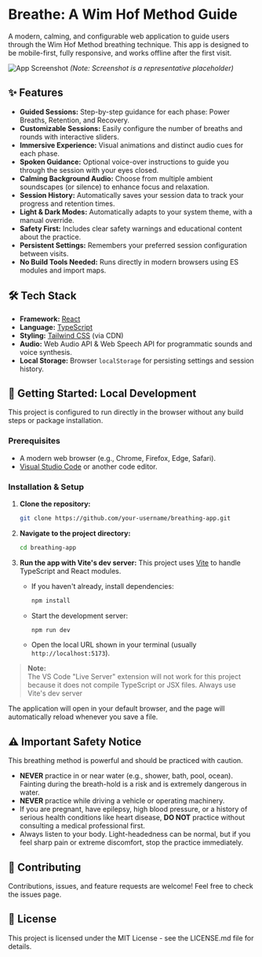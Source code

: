 # Breathe: A Wim Hof Method Guide

A modern, calming, and configurable web application to guide users through the Wim Hof Method breathing technique. This app is designed to be mobile-first, fully responsive, and works offline after the first visit.

![App Screenshot](https://user-images.githubusercontent.com/1063335/191832673-88226075-a868-45e0-9031-62d47a51804b.png)
_(Note: Screenshot is a representative placeholder)_

## ✨ Features

- **Guided Sessions:** Step-by-step guidance for each phase: Power Breaths, Retention, and Recovery.
- **Customizable Sessions:** Easily configure the number of breaths and rounds with interactive sliders.
- **Immersive Experience:** Visual animations and distinct audio cues for each phase.
- **Spoken Guidance:** Optional voice-over instructions to guide you through the session with your eyes closed.
- **Calming Background Audio:** Choose from multiple ambient soundscapes (or silence) to enhance focus and relaxation.
- **Session History:** Automatically saves your session data to track your progress and retention times.
- **Light & Dark Modes:** Automatically adapts to your system theme, with a manual override.
- **Safety First:** Includes clear safety warnings and educational content about the practice.
- **Persistent Settings:** Remembers your preferred session configuration between visits.
- **No Build Tools Needed:** Runs directly in modern browsers using ES modules and import maps.

## 🛠️ Tech Stack

- **Framework:** [React](https://reactjs.org/)
- **Language:** [TypeScript](https://www.typescriptlang.org/)
- **Styling:** [Tailwind CSS](https://tailwindcss.com/) (via CDN)
- **Audio:** Web Audio API & Web Speech API for programmatic sounds and voice synthesis.
- **Local Storage:** Browser `localStorage` for persisting settings and session history.

## 🚀 Getting Started: Local Development

This project is configured to run directly in the browser without any build steps or package installation.

### Prerequisites

- A modern web browser (e.g., Chrome, Firefox, Edge, Safari).
- [Visual Studio Code](https://code.visualstudio.com/) or another code editor.

### Installation & Setup

1.  **Clone the repository:**

    ```bash
    git clone https://github.com/your-username/breathing-app.git
    ```

2.  **Navigate to the project directory:**

    ```bash
    cd breathing-app
    ```

3.  **Run the app with Vite's dev server:**
    This project uses [Vite](https://vitejs.dev/) to handle TypeScript and React modules.

    - If you haven't already, install dependencies:
      ```bash
      npm install
      ```
    - Start the development server:
      ```bash
      npm run dev
      ```
    - Open the local URL shown in your terminal (usually `http://localhost:5173`).

> **Note:**  
> The VS Code "Live Server" extension will not work for this project because it does not compile TypeScript or JSX files. Always use Vite's dev server

The application will open in your default browser, and the page will automatically reload whenever you save a file.

## ⚠️ Important Safety Notice

This breathing method is powerful and should be practiced with caution.

- **NEVER** practice in or near water (e.g., shower, bath, pool, ocean). Fainting during the breath-hold is a risk and is extremely dangerous in water.
- **NEVER** practice while driving a vehicle or operating machinery.
- If you are pregnant, have epilepsy, high blood pressure, or a history of serious health conditions like heart disease, **DO NOT** practice without consulting a medical professional first.
- Always listen to your body. Light-headedness can be normal, but if you feel sharp pain or extreme discomfort, stop the practice immediately.

## 🤝 Contributing

Contributions, issues, and feature requests are welcome! Feel free to check the issues page.

## 📄 License

This project is licensed under the MIT License - see the LICENSE.md file for details.
